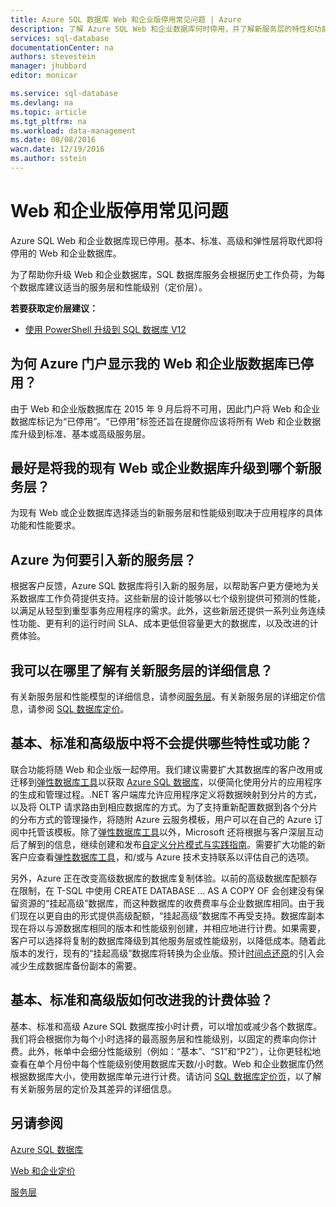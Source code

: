 ```yaml
---
title: Azure SQL 数据库 Web 和企业版停用常见问题 | Azure
description: 了解 Azure SQL Web 和企业数据库何时停用，并了解新服务层的特性和功能。
services: sql-database
documentationCenter: na
authors: stevestein
manager: jhubbard
editor: monicar

ms.service: sql-database
ms.devlang: na
ms.topic: article
ms.tgt_pltfrm: na
ms.workload: data-management
ms.date: 08/08/2016
wacn.date: 12/19/2016
ms.author: sstein
---
```


# Web 和企业版停用常见问题

Azure SQL Web 和企业数据库现已停用。基本、标准、高级和弹性层将取代即将停用的 Web 和企业数据库。

为了帮助你升级 Web 和企业数据库，SQL 数据库服务会根据历史工作负荷，为每个数据库建议适当的服务层和性能级别（定价层）。

**若要获取定价层建议：**

- [使用 PowerShell 升级到 SQL 数据库 V12](./sql-database-upgrade-server-powershell.md)

## 为何 Azure 门户显示我的 Web 和企业版数据库已停用？

由于 Web 和企业版数据库在 2015 年 9 月后将不可用，因此门户将 Web 和企业数据库标记为“已停用”。“已停用”标签还旨在提醒你应该将所有 Web 和企业数据库升级到标准、基本或高级服务层。

## 最好是将我的现有 Web 或企业数据库升级到哪个新服务层？

为现有 Web 或企业数据库选择适当的新服务层和性能级别取决于应用程序的具体功能和性能要求。

## Azure 为何要引入新的服务层？

根据客户反馈，Azure SQL 数据库将引入新的服务层，以帮助客户更方便地为关系数据库工作负荷提供支持。这些新层的设计能够以七个级别提供可预测的性能，以满足从轻型到重型事务应用程序的需求。此外，这些新层还提供一系列业务连续性功能、更有利的运行时间 SLA、成本更低但容量更大的数据库，以及改进的计费体验。

## 我可以在哪里了解有关新服务层的详细信息？

有关新服务层和性能模型的详细信息，请参阅[服务层](./sql-database-service-tiers.md)。有关新服务层的详细定价信息，请参阅 [SQL 数据库定价](https://www.azure.cn/pricing/details/sql-database/)。

## 基本、标准和高级版中将不会提供哪些特性或功能？

联合功能将随 Web 和企业版一起停用。我们建议需要扩大其数据库的客户改用或迁移到[弹性数据库工具](./sql-database-elastic-scale-get-started.md)以获取 [Azure SQL 数据库](./sql-database-elastic-scale-get-started.md)，以便简化使用分片的应用程序的生成和管理过程。.NET 客户端库允许应用程序定义将数据映射到分片的方式，以及将 OLTP 请求路由到相应数据库的方式。为了支持重新配置数据到各个分片的分布方式的管理操作，将随附 Azure 云服务模板，用户可以在自己的 Azure 订阅中托管该模板。除了[弹性数据库工具](./sql-database-elastic-scale-get-started.md)以外，Microsoft 还将根据与客户深层互动后了解到的信息，继续创建和发布[自定义分片模式与实践指南](https://msdn.microsoft.com/zh-cn/library/azure/dn764977.aspx)。需要扩大功能的新客户应查看[弹性数据库工具](./sql-database-elastic-scale-get-started.md)，和/或与 Azure 技术支持联系以评估自己的选项。

另外，Azure 正在改变高级数据库的数据库复制体验。以前的高级数据库配额存在限制，在 T-SQL 中使用 CREATE DATABASE … AS A COPY OF 会创建没有保留资源的“挂起高级”数据库，而这种数据库的收费费率与企业数据库相同。由于我们现在以更自由的形式提供高级配额，“挂起高级”数据库不再受支持。数据库副本现在将以与源数据库相同的版本和性能级别创建，并相应地进行计费。如果需要，客户可以选择将复制的数据库降级到其他服务层或性能级别，以降低成本。随着此版本的发行，现有的“挂起高级”数据库将转换为企业版。预计[时间点还原](./sql-database-recovery-using-backups.md#point-in-time-restore)的引入会减少生成数据库备份副本的需要。

## 基本、标准和高级版如何改进我的计费体验？

基本、标准和高级 Azure SQL 数据库按小时计费，可以增加或减少各个数据库。我们将会根据你为每个小时选择的最高服务层和性能级别，以固定的费率向你计费。此外，帐单中会细分性能级别（例如：“基本”、“S1”和“P2”），让你更轻松地查看在单个月份中每个性能级别使用数据库天数/小时数。Web 和企业数据库仍然根据数据库大小，使用数据库单元进行计费。请访问 [SQL 数据库定价页](https://www.azure.cn/pricing/details/sql-database/)，以了解有关新服务层的定价及其差异的详细信息。

## 另请参阅

[Azure SQL 数据库](./index.md)

[Web 和企业定价](https://www.azure.cn/pricing/details/sql-database/)

[服务层](./sql-database-service-tiers.md)

<!---HONumber=Mooncake_Quality_Review_1202_2016-->